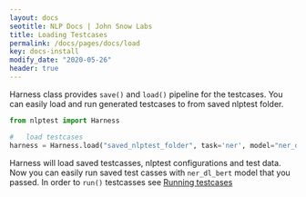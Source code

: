 ```yaml
---
layout: docs
seotitle: NLP Docs | John Snow Labs
title: Loading Testcases
permalink: /docs/pages/docs/load
key: docs-install
modify_date: "2020-05-26"
header: true
---
```


<div class="main-docs" markdown="1"><div class="h3-box" markdown="1">

Harness class provides `save()` and `load()` pipeline for the testcases. You can easily load and run generated 
testcases to from saved nlptest folder.
      
```python
from nlptest import Harness

#   load testcases
harness = Harness.load("saved_nlptest_folder", task='ner', model="ner_dl_bert", hub="johnsnowlabs")
```

Harness will load saved testcasses, nlptest configurations and test data. Now you can easily run saved test casses with
`ner_dl_bert` model that you passed. In order to `run()` testcasses see [Running testcases](/docs/pages/docs/run)

</div></div>